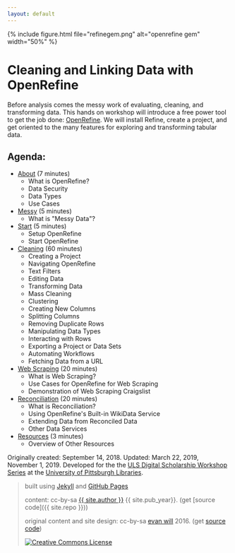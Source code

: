 ```yaml
---
layout: default
---
```


{% include figure.html file="refinegem.png" alt="openrefine gem" width="50%" %}

# Cleaning and Linking Data with OpenRefine

Before analysis comes the messy work of evaluating, cleaning, and transforming data. This hands on workshop will introduce a free power tool to get the job done: [OpenRefine](http://openrefine.org/index.html). We will install Refine, create a project, and get oriented to the many features for exploring and transforming tabular data.

## Agenda:
* [About](1-about.html) (7 minutes)
    * What is OpenRefine?
    * Data Security
    * Data Types
    * Use Cases
* [Messy](2-messy.html) (5 minutes)
    * What is "Messy Data"?
* [Start](3-start.html) (5 minutes)
    * Setup OpenRefine
    * Start OpenRefine
* [Cleaning](4-cleaning.html) (60 minutes)
    * Creating a Project
    * Navigating OpenRefine
    * Text Filters
    * Editing Data
    * Transforming Data
    * Mass Cleaning
    * Clustering
    * Creating New Columns
    * Splitting Columns
    * Removing Duplicate Rows
    * Manipulating Data Types
    * Interacting with Rows
    * Exporting a Project or Data Sets
    * Automating Workflows
    * Fetching Data from a URL
* [Web Scraping](5-webScraping.html) (20 minutes)
    * What is Web Scraping?
    * Use Cases for OpenRefine for Web Scraping
    * Demonstration of Web Scraping Craigslist
* [Reconciliation](6-reconciliation.html) (20 minutes)
    * What is Reconciliation?
    * Using OpenRefine's Built-in WikiData Service
    * Extending Data from Reconciled Data
    * Other Data Services
* [Resources](7-resources.html) (3 minutes)
    * Overview of Other Resources

Originally created: September 14, 2018. Updated: March 22, 2019, November 1, 2019. Developed for the the [ULS Digital Scholarship Workshop Series](https://www.library.pitt.edu/digital-scholarship-services) at the [University of Pittsburgh Libraries](http://www.library.pitt.edu).

> built using [Jekyll](https://jekyllrb.com/) and [GitHub Pages](https://pages.github.com/)
>
> content: cc-by-sa <a href="https://github.com/{{ site.github_username }}">{{ site.author }}</a> {{ site.pub_year}}. (get [source code]({{ site.repo }}))
>
> original content and site design: cc-by-sa <a href="https://github.com/evanwill">evan will</a> 2016. (get <a href="https://github.com/uidaholib/clean-your-data">source code</a>)
>
> <a href="http://creativecommons.org/licenses/by-sa/4.0/" rel="license"><img style="border-width: 0;" src="https://i.creativecommons.org/l/by-sa/4.0/88x31.png" alt="Creative Commons License" /></a>
